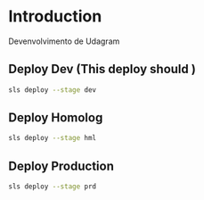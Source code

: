# Introduction 
Devenvolvimento de Udagram 
## Deploy Dev (This deploy should )

```sh
sls deploy --stage dev
```

## Deploy Homolog

```sh
sls deploy --stage hml
```

## Deploy Production 

```sh
sls deploy --stage prd
```
